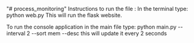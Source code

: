 "# process_monitoring" 
Instructions to run the file :
In the terminal type:
python web.py
This will run the flask website.

To run the console application in the main file type:
python main.py --interval 2 --sort mem --desc
this will update it every 2 seconds
